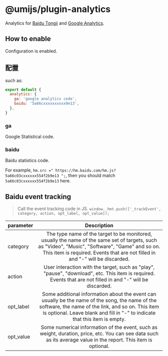# @umijs/plugin-analytics


Analytics for [Baidu Tongji](https://tongji.baidu.com/) and [Google Analytics](https://analytics.google.com/analytics/web/).

## How to enable

Configuration is enabled.

## 配置

such as:

```javascript
export default {
  analytics: {
    ga: 'google analytics code',
    baidu: '5a66cxxxxxxxxxx9e13',
  },
}
```

### ga

Google Statistical code.

### baidu

Baidu statistics code.

For example, `hm.src =" https://hm.baidu.com/hm.js?5a66c03cxxxxxx554f2b9e13 ";`, then you should match `5a66c03cxxxxxx554f2b9e13` here.

## Baidu event tracking

> Call the event tracking code in JS. `window._hmt.push(['_trackEvent', category, action, opt_label, opt_value]);`

| parameter | Description |
| :-- | :-: |
| category | The type name of the target to be monitored, usually the name of the same set of targets, such as "Video", "Music", "Software", "Game" and so on. This item is required. Events that are not filled in and "-" will be discarded.|
| action | User interaction with the target, such as "play", "pause", "download", etc. This item is required. Events that are not filled in and "-" will be discarded.|
| opt_label | Some additional information about the event can usually be the name of the song, the name of the software, the name of the link, and so on. This item is optional. Leave blank and fill in "-" to indicate that this item is empty.|
| opt_value | Some numerical information of the event, such as weight, duration, price, etc. You can see data such as its average value in the report. This item is optional. |
